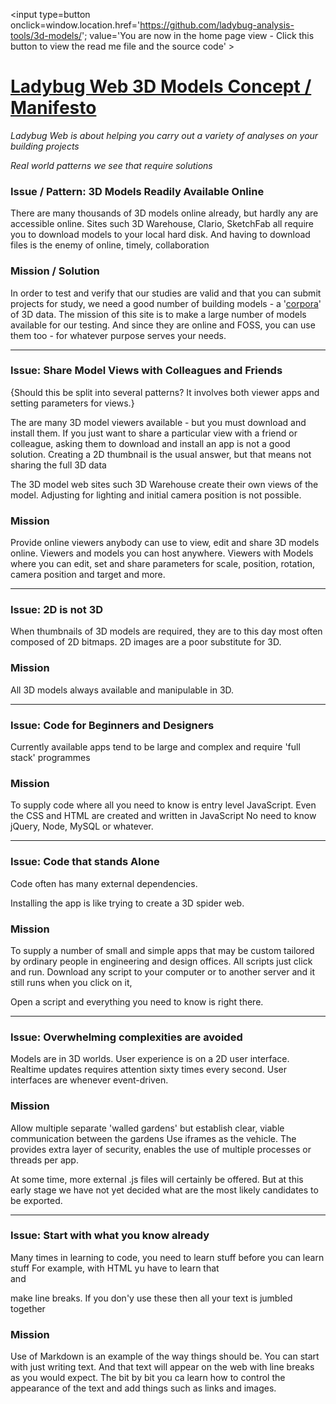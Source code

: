 <span style=display:none; >[You are now in a GitHub source code view - click this link to view the home page]( http://ladybug-analysis-tools.github.io/3d-models/ "View file as a web page." ) </span>
<input type=button onclick=window.location.href='https://github.com/ladybug-analysis-tools/3d-models/';
value='You are now in the home page view - Click this button to view the read me file and the source code' >


# [Ladybug Web 3D Models Concept / Manifesto]( ./index.html#concept.md )



_Ladybug Web is about helping you carry out a variety of analyses on your building projects_

_Real world patterns we see that require solutions_


### Issue / Pattern: 3D Models Readily Available Online

There are many thousands of 3D models online already, but hardly any are accessible online.
Sites such 3D Warehouse, Clario, SketchFab all require you to download models to your local hard disk.
And having to download files is the enemy of online, timely, collaboration

### Mission / Solution

In order to test and verify that our studies are valid and that you can submit projects for study,
we need a good number of building models - a '[corpora]( https://en.wikipedia.org/wiki/Text_corpus )' of 3D data.
The mission of this site is to make a large number of models available for our testing.
And since they are online and FOSS, you can use them too - for whatever purpose serves your needs.

***

### Issue: Share Model Views with Colleagues and Friends

{Should this be split into several patterns? It involves both viewer apps and setting parameters for views.}

The are many 3D model viewers available - but you must download and install them.
If you just want to share a particular view with a friend or colleague, asking them to download and install an app is not a good solution.
Creating a 2D thumbnail is the usual answer, but that means not sharing the full 3D data

The 3D model web sites such 3D Warehouse create their own views of the model. Adjusting for lighting and initial camera position is not possible.

### Mission

Provide online viewers anybody can use to view, edit and share 3D models online.
Viewers and models you can host anywhere.
Viewers with Models where you can edit, set and share parameters for scale, position, rotation, camera position and target and more.

***

### Issue: 2D is not 3D

When thumbnails of 3D models are required, they are to this day most often composed of 2D bitmaps.
2D images are a poor substitute for 3D.


### Mission

All 3D models always available and manipulable in 3D.

***

### Issue: Code for Beginners and Designers

Currently available apps tend to be large and complex and require 'full stack' programmes

### Mission

To supply code where all you need to know is entry level JavaScript.
Even the CSS and HTML are created and written in JavaScript
No need to know jQuery, Node, MySQL or whatever.

***

### Issue: Code that stands Alone

Code often has many external dependencies.

Installing the app is like trying to create a 3D spider web.

### Mission

To supply a number of small and simple apps that may be custom tailored by ordinary people in engineering and design offices.
All scripts just click and run. Download any script to your computer or to another server and it still runs when you click on it,

Open a script and everything you need to know is right there.

***

### Issue: Overwhelming complexities are avoided

Models are in 3D worlds. User experience is on a 2D user interface.
Realtime updates requires attention sixty times every second. User interfaces are whenever event-driven.

### Mission

Allow multiple separate 'walled gardens' but establish clear, viable communication between the gardens
Use iframes as the vehicle. The provides extra layer of security, enables the use of multiple processes or threads per app.

At some time, more external .js files will certainly be offered.
But at this early stage we have not yet decided what are the most likely candidates to be exported.

***

### Issue: Start with what you know already

Many times in learning to code, you need to learn stuff before you can learn stuff
For example, with HTML yu have to learn that <br> and <p> make line breaks.
If you don'y use these then all your text is jumbled together


### Mission

Use of Markdown is an example of the way things should be.
You can start with just writing text. And that text will appear on the web with line breaks as you would expect.
The bit by bit you ca learn how to control the appearance of the text and add things such as links and images.
